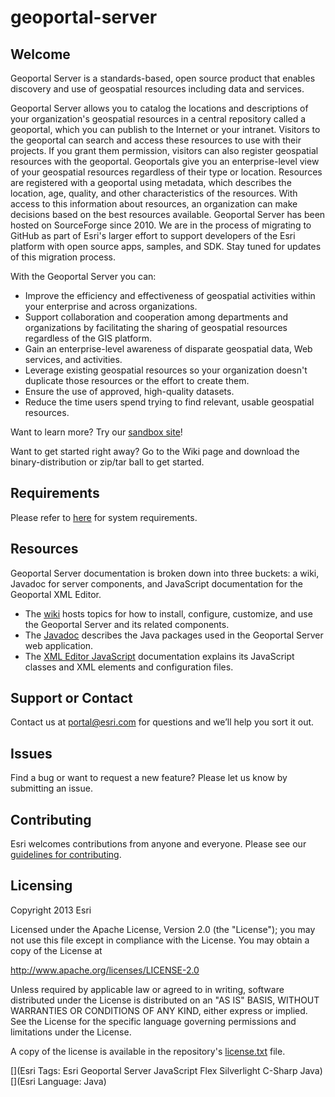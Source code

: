 # geoportal-server

## Welcome 

Geoportal Server is a standards-based, open source product that enables discovery and use of geospatial resources including data and services.

Geoportal Server allows you to catalog the locations and descriptions of your organization's geospatial resources in a central repository called a geoportal, which you can publish to the Internet or your intranet. Visitors to the geoportal can search and access these resources to use with their projects. If you grant them permission, visitors can also register geospatial resources with the geoportal. Geoportals give you an enterprise-level view of your geospatial resources regardless of their type or location. Resources are registered with a geoportal using metadata, which describes the location, age, quality, and other characteristics of the resources. With access to this information about resources, an organization can make decisions based on the best resources available.
Geoportal Server has been hosted on SourceForge since 2010. We are in the process of migrating to GitHub as part of Esri's larger effort to support developers of the Esri platform with open source apps, samples, and SDK. Stay tuned for updates of this migration process.

With the Geoportal Server you can:
* Improve the efficiency and effectiveness of geospatial activities within your enterprise and across organizations.
* Support collaboration and cooperation among departments and organizations by facilitating the sharing of geospatial resources regardless of the GIS platform.
* Gain an enterprise-level awareness of disparate geospatial data, Web services, and activities.
* Leverage existing geospatial resources so your organization doesn't duplicate those resources or the effort to create them.
* Ensure the use of approved, high-quality datasets.
* Reduce the time users spend trying to find relevant, usable geospatial resources.

Want to learn more? Try our [sandbox site](http://gptogc.esri.com)!

Want to get started right away? Go to the Wiki page and download the binary-distribution or zip/tar ball to get started. 

## Requirements

Please refer to [here](https://github.com/Esri/geoportal-server/wiki/Preinstallation-1.2.4) for system requirements.

## Resources

Geoportal Server documentation is broken down into three buckets: a wiki, Javadoc for server components, and JavaScript documentation for the Geoportal XML Editor.

* The [wiki](https://github.com/Esri/geoportal-server/wiki) hosts topics for how to install, configure, customize, and use the Geoportal Server and its related components.</li>
* The [Javadoc](http://esri.github.com/geoportal-server/javadoc/current) describes the Java packages used in the Geoportal Server web application.</li>
* The [XML Editor JavaScript](http://esri.github.com/geoportal-server/gxe/xmldoc) documentation</a> explains its JavaScript classes and XML elements and configuration files.</li>


## Support or Contact

Contact us at [portal@esri.com](mailto:portal@esri.com) for questions and we’ll help you sort it out.


## Issues

Find a bug or want to request a new feature?  Please let us know by submitting an issue.

## Contributing

Esri welcomes contributions from anyone and everyone. Please see our [guidelines for contributing](https://github.com/esri/contributing).

## Licensing

Copyright 2013 Esri

Licensed under the Apache License, Version 2.0 (the "License");
you may not use this file except in compliance with the License.
You may obtain a copy of the License at

   http://www.apache.org/licenses/LICENSE-2.0

Unless required by applicable law or agreed to in writing, software
distributed under the License is distributed on an "AS IS" BASIS,
WITHOUT WARRANTIES OR CONDITIONS OF ANY KIND, either express or implied.
See the License for the specific language governing permissions and
limitations under the License.

A copy of the license is available in the repository's [license.txt]( https://raw.github.com/Esri/geoportal-server/master/LICENSE.txt) file.

[](Esri Tags: Esri Geoportal Server JavaScript Flex Silverlight C-Sharp Java)
[](Esri Language: Java)
